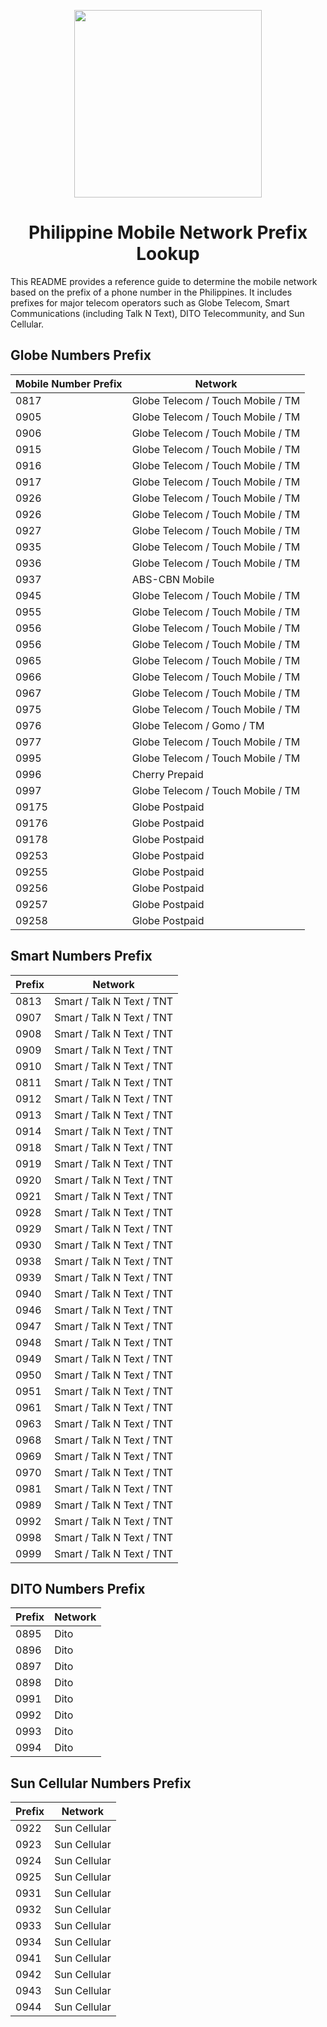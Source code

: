 

<p align="center">
<img src="https://cdn-icons-png.flaticon.com/512/4944/4944299.png", width="300", height="300">
</p>
<h1 align="center">Philippine Mobile Network Prefix Lookup</h1>

This README provides a reference guide to determine the mobile network based on the prefix of a phone number in the Philippines. It includes prefixes for major telecom operators such as Globe Telecom, Smart Communications (including Talk N Text), DITO Telecommunity, and Sun Cellular.

## Globe Numbers Prefix

| Mobile Number Prefix | Network                               |
|----------------------|---------------------------------------|
| 0817                 | Globe Telecom / Touch Mobile / TM     |
| 0905                 | Globe Telecom / Touch Mobile / TM     |
| 0906                 | Globe Telecom / Touch Mobile / TM     |
| 0915                 | Globe Telecom / Touch Mobile / TM     |
| 0916                 | Globe Telecom / Touch Mobile / TM     |
| 0917                 | Globe Telecom / Touch Mobile / TM     |
| 0926                 | Globe Telecom / Touch Mobile / TM     |
| 0926                 | Globe Telecom / Touch Mobile / TM     |
| 0927                 | Globe Telecom / Touch Mobile / TM     |
| 0935                 | Globe Telecom / Touch Mobile / TM     |
| 0936                 | Globe Telecom / Touch Mobile / TM     |
| 0937                 | ABS-CBN Mobile                        |
| 0945                 | Globe Telecom / Touch Mobile / TM     |
| 0955                 | Globe Telecom / Touch Mobile / TM     |
| 0956                 | Globe Telecom / Touch Mobile / TM     |
| 0956                 | Globe Telecom / Touch Mobile / TM     |
| 0965                 | Globe Telecom / Touch Mobile / TM     |
| 0966                 | Globe Telecom / Touch Mobile / TM     |
| 0967                 | Globe Telecom / Touch Mobile / TM     |
| 0975                 | Globe Telecom / Touch Mobile / TM     |
| 0976                 | Globe Telecom / Gomo / TM            |
| 0977                 | Globe Telecom / Touch Mobile / TM     |
| 0995                 | Globe Telecom / Touch Mobile / TM     |
| 0996                 | Cherry Prepaid                        |
| 0997                 | Globe Telecom / Touch Mobile / TM     |
| 09175                | Globe Postpaid                        |
| 09176                | Globe Postpaid                        |
| 09178                | Globe Postpaid                        |
| 09253                | Globe Postpaid                        |
| 09255                | Globe Postpaid                        |
| 09256                | Globe Postpaid                        |
| 09257                | Globe Postpaid                        |
| 09258                | Globe Postpaid                        |

## Smart Numbers Prefix

| Prefix | Network                        |
|--------|--------------------------------|
| 0813   | Smart / Talk N Text / TNT      |
| 0907   | Smart / Talk N Text / TNT      |
| 0908   | Smart / Talk N Text / TNT      |
| 0909   | Smart / Talk N Text / TNT      |
| 0910   | Smart / Talk N Text / TNT      |
| 0811   | Smart / Talk N Text / TNT      |
| 0912   | Smart / Talk N Text / TNT      |
| 0913   | Smart / Talk N Text / TNT      |
| 0914   | Smart / Talk N Text / TNT      |
| 0918   | Smart / Talk N Text / TNT      |
| 0919   | Smart / Talk N Text / TNT      |
| 0920   | Smart / Talk N Text / TNT      |
| 0921   | Smart / Talk N Text / TNT      |
| 0928   | Smart / Talk N Text / TNT      |
| 0929   | Smart / Talk N Text / TNT      |
| 0930   | Smart / Talk N Text / TNT      |
| 0938   | Smart / Talk N Text / TNT      |
| 0939   | Smart / Talk N Text / TNT      |
| 0940   | Smart / Talk N Text / TNT      |
| 0946   | Smart / Talk N Text / TNT      |
| 0947   | Smart / Talk N Text / TNT      |
| 0948   | Smart / Talk N Text / TNT      |
| 0949   | Smart / Talk N Text / TNT      |
| 0950   | Smart / Talk N Text / TNT      |
| 0951   | Smart / Talk N Text / TNT      |
| 0961   | Smart / Talk N Text / TNT      |
| 0963   | Smart / Talk N Text / TNT      |
| 0968   | Smart / Talk N Text / TNT      |
| 0969   | Smart / Talk N Text / TNT      |
| 0970   | Smart / Talk N Text / TNT      |
| 0981   | Smart / Talk N Text / TNT      |
| 0989   | Smart / Talk N Text / TNT      |
| 0992   | Smart / Talk N Text / TNT      |
| 0998   | Smart / Talk N Text / TNT      |
| 0999   | Smart / Talk N Text / TNT      |

## DITO Numbers Prefix

| Prefix | Network                        |
|--------|--------------------------------|
| 0895   | Dito                           |
| 0896   | Dito                           |
| 0897   | Dito                           |
| 0898   | Dito                           |
| 0991   | Dito                           |
| 0992   | Dito                           |
| 0993   | Dito                           |
| 0994   | Dito                           |

## Sun Cellular Numbers Prefix

| Prefix | Network        |
|--------|----------------|
| 0922   | Sun Cellular   |
| 0923   | Sun Cellular   |
| 0924   | Sun Cellular   |
| 0925   | Sun Cellular   |
| 0931   | Sun Cellular   |
| 0932   | Sun Cellular   |
| 0933   | Sun Cellular   |
| 0934   | Sun Cellular   |
| 0941   | Sun Cellular   |
| 0942   | Sun Cellular   |
| 0943   | Sun Cellular   |
| 0944   | Sun Cellular   |

